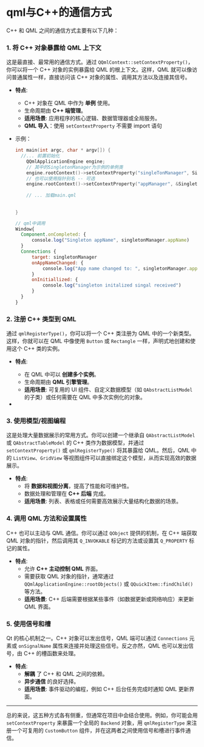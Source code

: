 # qml与C++的通信方式

C++ 和 QML 之间的通信方式主要有以下几种：

### 1. 将 C++ 对象暴露给 QML 上下文



这是最直接、最常用的通信方式。通过 `QQmlContext::setContextProperty()`，你可以将一个 C++ 对象的实例暴露给 QML 的根上下文。这样，QML 就可以像访问普通属性一样，直接访问该 C++ 对象的属性、调用其方法以及连接其信号。

- **特点**:

  - C++ 对象在 QML 中作为 **单例** 使用。
  - 生命周期由 **C++ 端管理**。
  - **适用场景**: 应用程序的核心逻辑、数据管理器或全局服务。
  - **QML 导入**：使用 `setContextProperty` 不需要 import 语句

- 示例：

  ```c++
  int main(int argc, char * argv[]) {
  	//... 前置初始化
      QQmlApplicationEngine engine;
      // 其中的SingletonManager为示例的单例类
      engine.rootContext()->setContextProperty("singleTonManager", SingletonManager::getInstance());
      // 也可以使用指针别名 -- 可选
      engine.rootContext()->setContextProperty("appManager", &SingletonManager::getInstance());
      
      // ... 加载main.qml
      
      
  }
  ```

  ```qml
  // qml中调用
  Window{
  	Component.onCompleted: {
  		console.log("Singleton appName", singletonManager.appName)
  	}
  	Connections {
  		target: singletonManager
  		onAppNameChanged: {
  			console.log("App name changed to: ", singletonManager.appName)
  		}
  		onInitiallized: {
  			console.log("singleton initalized singal received")
  		}
  	}
  }
  ```



### 2. 注册 C++ 类型到 QML

通过 `qmlRegisterType()`，你可以将一个 C++ 类注册为 QML 中的一个新类型。这样，你就可以在 QML 中像使用 `Button` 或 `Rectangle` 一样，声明式地创建和使用这个 C++ 类的实例。

- **特点**:
  - 在 QML 中可以 **创建多个实例**。
  - 生命周期由 **QML 引擎管理**。
  - **适用场景**: 可复用的 UI 组件、自定义数据模型（如 `QAbstractListModel` 的子类）或任何需要在 QML 中多次实例化的对象。

- 

### 3. 使用模型/视图编程

这是处理大量数据展示的常用方式。你可以创建一个继承自 `QAbstractListModel` 或 `QAbstractTableModel` 的 C++ 类作为数据模型，并通过 `setContextProperty()` 或 `qmlRegisterType()` 将其暴露给 QML。然后，QML 中的 `ListView`、`GridView` 等视图组件可以直接绑定这个模型，从而实现高效的数据展示。

- **特点**:
  - 将 **数据和视图分离**，提高了性能和可维护性。
  - 数据处理和管理在 **C++ 后端** 完成。
  - **适用场景**: 列表、表格或任何需要高效展示大量结构化数据的场景。

### 4. 调用 QML 方法和设置属性

C++ 也可以主动与 QML 通信。你可以通过 `QObject` 提供的机制，在 C++ 端获取 QML 对象的指针，然后调用其 `Q_INVOKABLE` 标记的方法或设置其 `Q_PROPERTY` 标记的属性。

- **特点**:
  - 允许 **C++ 主动控制 QML** 界面。
  - 需要获取 QML 对象的指针，通常通过 `QQmlApplicationEngine::rootObjects()` 或 `QQuickItem::findChild()` 等方法。
  - **适用场景**: C++ 后端需要根据某些事件（如数据更新或网络响应）来更新 QML 界面。

### 5. 使用信号和槽



Qt 的核心机制之一。C++ 对象可以发出信号，QML 端可以通过 `Connections` 元素或 `onSignalName` 属性来连接并处理这些信号。反之亦然，QML 也可以发出信号，由 C++ 的槽函数来处理。

- **特点**:
  - **解耦** 了 C++ 和 QML 之间的依赖。
  - **异步通信** 的良好选择。
  - **适用场景**: 事件驱动的编程，例如 C++ 后台任务完成时通知 QML 更新界面。

------

总的来说，这五种方式各有侧重，但通常在项目中会结合使用。例如，你可能会用 `setContextProperty` 来暴露一个全局的 `Backend` 对象，用 `qmlRegisterType` 来注册一个可复用的 `CustomButton` 组件，并在这两者之间使用信号和槽进行事件通信。
